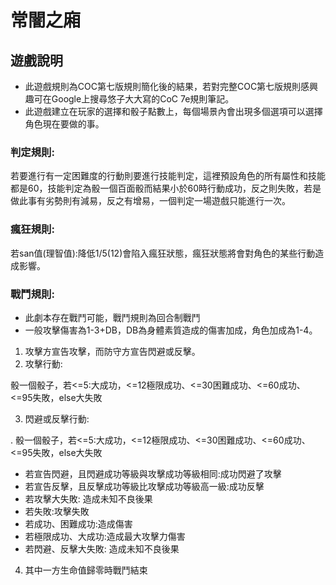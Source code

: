 # 常闇之廂
## 遊戲說明
- 此遊戲規則為COC第七版規則簡化後的結果，若對完整COC第七版規則感興趣可在Google上搜尋悠子大大寫的CoC 7e規則筆記。
- 此遊戲建立在玩家的選擇和骰子點數上，每個場景內會出現多個選項可以選擇角色現在要做的事。
### 判定規則:
若要進行有一定困難度的行動則要進行技能判定，這裡預設角色的所有屬性和技能都是60，技能判定為骰一個百面骰而結果小於60時行動成功，反之則失敗，若是做此事有劣勢則有減易，反之有增易，一個判定一場遊戲只能進行一次。
### 瘋狂規則:
若san值(理智值):降低1/5(12)會陷入瘋狂狀態，瘋狂狀態將會對角色的某些行動造成影響。
### 戰鬥規則:
- 此劇本存在戰鬥可能，戰鬥規則為回合制戰鬥
- 一般攻擊傷害為1-3+DB，DB為身體素質造成的傷害加成，角色加成為1-4。
1. 攻擊方宣告攻擊，而防守方宣告閃避或反擊。
2. 攻擊行動:

骰一個骰子，若<=5:大成功，<=12極限成功、<=30困難成功、<=60成功、<=95失敗，else大失敗

3. 閃避或反擊行動: 

\. 骰一個骰子，若<=5:大成功，<=12極限成功、<=30困難成功、<=60成功、<=95失敗，else大失敗
  - 若宣告閃避，且閃避成功等級與攻擊成功等級相同:成功閃避了攻擊
  - 若宣告反擊，且反擊成功等級比攻擊成功等級高一級:成功反擊
  - 若攻擊大失敗: 造成未知不良後果
  - 若失敗:攻擊失敗 
  - 若成功、困難成功:造成傷害
  - 若極限成功、大成功:造成最大攻擊力傷害
  - 若閃避、反擊大失敗: 造成未知不良後果
4. 其中一方生命值歸零時戰鬥結束
